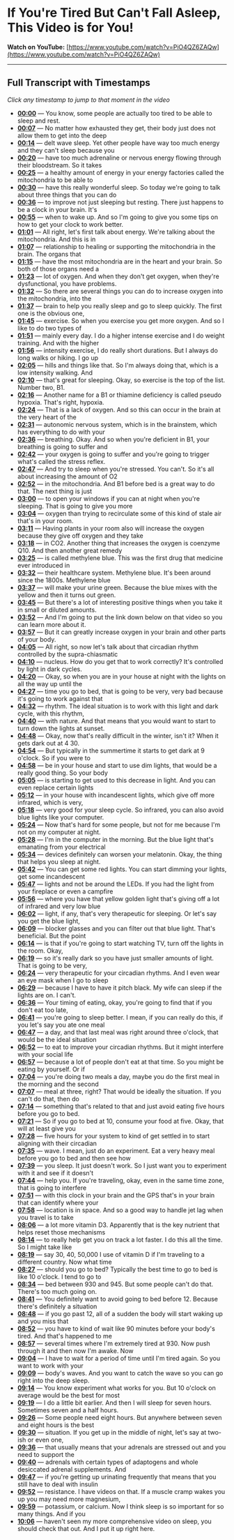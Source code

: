 # If You're Tired But Can't Fall Asleep, This Video is for You!

**Watch on YouTube:** [https://www.youtube.com/watch?v=PiO4QZ6ZAQw](https://www.youtube.com/watch?v=PiO4QZ6ZAQw)

---

## Full Transcript with Timestamps

*Click any timestamp to jump to that moment in the video*

- **[00:00](https://www.youtube.com/watch?v=PiO4QZ6ZAQw&t=0s)** — You know, some people are actually too tired to be able to sleep and rest.
- **[00:07](https://www.youtube.com/watch?v=PiO4QZ6ZAQw&t=7s)** — No matter how exhausted they get, their body just does not allow them to get into the deep
- **[00:14](https://www.youtube.com/watch?v=PiO4QZ6ZAQw&t=14s)** — delt wave sleep. Yet other people have way too much energy and they can't sleep because you
- **[00:20](https://www.youtube.com/watch?v=PiO4QZ6ZAQw&t=20s)** — have too much adrenaline or nervous energy flowing through their bloodstream. So it takes
- **[00:25](https://www.youtube.com/watch?v=PiO4QZ6ZAQw&t=25s)** — a healthy amount of energy in your energy factories called the mitochondria to be able to
- **[00:30](https://www.youtube.com/watch?v=PiO4QZ6ZAQw&t=30s)** — have this really wonderful sleep. So today we're going to talk about three things that you can do
- **[00:36](https://www.youtube.com/watch?v=PiO4QZ6ZAQw&t=36s)** — to improve not just sleeping but resting. There just happens to be a clock in your brain. It's
- **[00:55](https://www.youtube.com/watch?v=PiO4QZ6ZAQw&t=55s)** — when to wake up. And so I'm going to give you some tips on how to get your clock to work better.
- **[01:01](https://www.youtube.com/watch?v=PiO4QZ6ZAQw&t=61s)** — All right, let's first talk about energy. We're talking about the mitochondria. And this is in
- **[01:07](https://www.youtube.com/watch?v=PiO4QZ6ZAQw&t=67s)** — relationship to healing or supporting the mitochondria in the brain. The organs that
- **[01:15](https://www.youtube.com/watch?v=PiO4QZ6ZAQw&t=75s)** — have the most mitochondria are in the heart and your brain. So both of those organs need a
- **[01:23](https://www.youtube.com/watch?v=PiO4QZ6ZAQw&t=83s)** — lot of oxygen. And when they don't get oxygen, when they're dysfunctional, you have problems.
- **[01:32](https://www.youtube.com/watch?v=PiO4QZ6ZAQw&t=92s)** — So there are several things you can do to increase oxygen into the mitochondria, into the
- **[01:37](https://www.youtube.com/watch?v=PiO4QZ6ZAQw&t=97s)** — brain to help you really sleep and go to sleep quickly. The first one is the obvious one,
- **[01:45](https://www.youtube.com/watch?v=PiO4QZ6ZAQw&t=105s)** — exercise. So when you exercise you get more oxygen. And so I like to do two types of
- **[01:51](https://www.youtube.com/watch?v=PiO4QZ6ZAQw&t=111s)** — mainly every day. I do a higher intense exercise and I do weight training. And with the higher
- **[01:56](https://www.youtube.com/watch?v=PiO4QZ6ZAQw&t=116s)** — intensity exercise, I do really short durations. But I always do long walks or hiking. I go up
- **[02:05](https://www.youtube.com/watch?v=PiO4QZ6ZAQw&t=125s)** — hills and things like that. So I'm always doing that, which is a low intensity walking. And
- **[02:10](https://www.youtube.com/watch?v=PiO4QZ6ZAQw&t=130s)** — that's great for sleeping. Okay, so exercise is the top of the list. Number two, B1.
- **[02:16](https://www.youtube.com/watch?v=PiO4QZ6ZAQw&t=136s)** — Another name for a B1 or thiamine deficiency is called pseudo hypoxia. That's right, hypoxia.
- **[02:24](https://www.youtube.com/watch?v=PiO4QZ6ZAQw&t=144s)** — That is a lack of oxygen. And so this can occur in the brain at the very heart of the
- **[02:31](https://www.youtube.com/watch?v=PiO4QZ6ZAQw&t=151s)** — autonomic nervous system, which is in the brainstem, which has everything to do with your
- **[02:36](https://www.youtube.com/watch?v=PiO4QZ6ZAQw&t=156s)** — breathing. Okay. And so when you're deficient in B1, your breathing is going to suffer and
- **[02:42](https://www.youtube.com/watch?v=PiO4QZ6ZAQw&t=162s)** — your oxygen is going to suffer and you're going to trigger what's called the stress reflex.
- **[02:47](https://www.youtube.com/watch?v=PiO4QZ6ZAQw&t=167s)** — And try to sleep when you're stressed. You can't. So it's all about increasing the amount of O2
- **[02:52](https://www.youtube.com/watch?v=PiO4QZ6ZAQw&t=172s)** — in the mitochondria. And B1 before bed is a great way to do that. The next thing is just
- **[03:00](https://www.youtube.com/watch?v=PiO4QZ6ZAQw&t=180s)** — to open your windows if you can at night when you're sleeping. That is going to give you more
- **[03:04](https://www.youtube.com/watch?v=PiO4QZ6ZAQw&t=184s)** — oxygen than trying to recirculate some of this kind of stale air that's in your room.
- **[03:11](https://www.youtube.com/watch?v=PiO4QZ6ZAQw&t=191s)** — Having plants in your room also will increase the oxygen because they give off oxygen and they take
- **[03:18](https://www.youtube.com/watch?v=PiO4QZ6ZAQw&t=198s)** — in CO2. Another thing that increases the oxygen is coenzyme Q10. And then another great remedy
- **[03:25](https://www.youtube.com/watch?v=PiO4QZ6ZAQw&t=205s)** — is called methylene blue. This was the first drug that medicine ever introduced in
- **[03:32](https://www.youtube.com/watch?v=PiO4QZ6ZAQw&t=212s)** — their healthcare system. Methylene blue. It's been around since the 1800s. Methylene blue
- **[03:37](https://www.youtube.com/watch?v=PiO4QZ6ZAQw&t=217s)** — will make your urine green. Because the blue mixes with the yellow and then it turns out green.
- **[03:45](https://www.youtube.com/watch?v=PiO4QZ6ZAQw&t=225s)** — But there's a lot of interesting positive things when you take it in small or diluted amounts.
- **[03:52](https://www.youtube.com/watch?v=PiO4QZ6ZAQw&t=232s)** — And I'm going to put the link down below on that video so you can learn more about it.
- **[03:57](https://www.youtube.com/watch?v=PiO4QZ6ZAQw&t=237s)** — But it can greatly increase oxygen in your brain and other parts of your body.
- **[04:05](https://www.youtube.com/watch?v=PiO4QZ6ZAQw&t=245s)** — All right, so now let's talk about that circadian rhythm controlled by the supra-chiasmatic
- **[04:10](https://www.youtube.com/watch?v=PiO4QZ6ZAQw&t=250s)** — nucleus. How do you get that to work correctly? It's controlled by light in dark cycles.
- **[04:20](https://www.youtube.com/watch?v=PiO4QZ6ZAQw&t=260s)** — Okay, so when you are in your house at night with the lights on all the way up until the
- **[04:27](https://www.youtube.com/watch?v=PiO4QZ6ZAQw&t=267s)** — time you go to bed, that is going to be very, very bad because it's going to work against that
- **[04:32](https://www.youtube.com/watch?v=PiO4QZ6ZAQw&t=272s)** — rhythm. The ideal situation is to work with this light and dark cycle, with this rhythm,
- **[04:40](https://www.youtube.com/watch?v=PiO4QZ6ZAQw&t=280s)** — with nature. And that means that you would want to start to turn down the lights at sunset.
- **[04:48](https://www.youtube.com/watch?v=PiO4QZ6ZAQw&t=288s)** — Okay, now that's really difficult in the winter, isn't it? When it gets dark out at 4 30.
- **[04:54](https://www.youtube.com/watch?v=PiO4QZ6ZAQw&t=294s)** — But typically in the summertime it starts to get dark at 9 o'clock. So if you were to
- **[04:58](https://www.youtube.com/watch?v=PiO4QZ6ZAQw&t=298s)** — be in your house and start to use dim lights, that would be a really good thing. So your body
- **[05:05](https://www.youtube.com/watch?v=PiO4QZ6ZAQw&t=305s)** — is starting to get used to this decrease in light. And you can even replace certain lights
- **[05:12](https://www.youtube.com/watch?v=PiO4QZ6ZAQw&t=312s)** — in your house with incandescent lights, which give off more infrared, which is very,
- **[05:18](https://www.youtube.com/watch?v=PiO4QZ6ZAQw&t=318s)** — very good for your sleep cycle. So infrared, you can also avoid blue lights like your computer.
- **[05:24](https://www.youtube.com/watch?v=PiO4QZ6ZAQw&t=324s)** — Now that's hard for some people, but not for me because I'm not on my computer at night.
- **[05:28](https://www.youtube.com/watch?v=PiO4QZ6ZAQw&t=328s)** — I'm in the computer in the morning. But the blue light that's emanating from your electrical
- **[05:34](https://www.youtube.com/watch?v=PiO4QZ6ZAQw&t=334s)** — devices definitely can worsen your melatonin. Okay, the thing that helps you sleep at night.
- **[05:42](https://www.youtube.com/watch?v=PiO4QZ6ZAQw&t=342s)** — You can get some red lights. You can start dimming your lights, get some incandescent
- **[05:47](https://www.youtube.com/watch?v=PiO4QZ6ZAQw&t=347s)** — lights and not be around the LEDs. If you had the light from your fireplace or even a campfire
- **[05:56](https://www.youtube.com/watch?v=PiO4QZ6ZAQw&t=356s)** — where you have that yellow golden light that's giving off a lot of infrared and very low blue
- **[06:02](https://www.youtube.com/watch?v=PiO4QZ6ZAQw&t=362s)** — light, if any, that's very therapeutic for sleeping. Or let's say you get the blue light,
- **[06:09](https://www.youtube.com/watch?v=PiO4QZ6ZAQw&t=369s)** — blocker glasses and you can filter out that blue light. That's beneficial. But the point
- **[06:14](https://www.youtube.com/watch?v=PiO4QZ6ZAQw&t=374s)** — is that if you're going to start watching TV, turn off the lights in the room. Okay,
- **[06:19](https://www.youtube.com/watch?v=PiO4QZ6ZAQw&t=379s)** — so it's really dark so you have just smaller amounts of light. That is going to be very,
- **[06:24](https://www.youtube.com/watch?v=PiO4QZ6ZAQw&t=384s)** — very therapeutic for your circadian rhythms. And I even wear an eye mask when I go to sleep
- **[06:29](https://www.youtube.com/watch?v=PiO4QZ6ZAQw&t=389s)** — because I have to have it pitch black. My wife can sleep if the lights are on. I can't.
- **[06:36](https://www.youtube.com/watch?v=PiO4QZ6ZAQw&t=396s)** — Your timing of eating, okay, you're going to find that if you don't eat too late,
- **[06:41](https://www.youtube.com/watch?v=PiO4QZ6ZAQw&t=401s)** — you're going to sleep better. I mean, if you can really do this, if you let's say you ate one meal
- **[06:47](https://www.youtube.com/watch?v=PiO4QZ6ZAQw&t=407s)** — a day, and that last meal was right around three o'clock, that would be the ideal situation
- **[06:52](https://www.youtube.com/watch?v=PiO4QZ6ZAQw&t=412s)** — to eat to improve your circadian rhythms. But it might interfere with your social life
- **[06:57](https://www.youtube.com/watch?v=PiO4QZ6ZAQw&t=417s)** — because a lot of people don't eat at that time. So you might be eating by yourself. Or if
- **[07:04](https://www.youtube.com/watch?v=PiO4QZ6ZAQw&t=424s)** — you're doing two meals a day, maybe you do the first meal in the morning and the second
- **[07:07](https://www.youtube.com/watch?v=PiO4QZ6ZAQw&t=427s)** — meal at three, right? That would be ideally the situation. If you can't do that, then do
- **[07:14](https://www.youtube.com/watch?v=PiO4QZ6ZAQw&t=434s)** — something that's related to that and just avoid eating five hours before you go to bed.
- **[07:21](https://www.youtube.com/watch?v=PiO4QZ6ZAQw&t=441s)** — So if you go to bed at 10, consume your food at five. Okay, that will at least give you
- **[07:28](https://www.youtube.com/watch?v=PiO4QZ6ZAQw&t=448s)** — five hours for your system to kind of get settled in to start aligning with their circadian
- **[07:35](https://www.youtube.com/watch?v=PiO4QZ6ZAQw&t=455s)** — wave. I mean, just do an experiment. Eat a very heavy meal before you go to bed and then see how
- **[07:39](https://www.youtube.com/watch?v=PiO4QZ6ZAQw&t=459s)** — you sleep. It just doesn't work. So I just want you to experiment with it and see if it doesn't
- **[07:44](https://www.youtube.com/watch?v=PiO4QZ6ZAQw&t=464s)** — help you. If you're traveling, okay, even in the same time zone, that is going to interfere
- **[07:51](https://www.youtube.com/watch?v=PiO4QZ6ZAQw&t=471s)** — with this clock in your brain and the GPS that's in your brain that can identify where your
- **[07:58](https://www.youtube.com/watch?v=PiO4QZ6ZAQw&t=478s)** — location is in space. And so a good way to handle jet lag when you travel is to take
- **[08:06](https://www.youtube.com/watch?v=PiO4QZ6ZAQw&t=486s)** — a lot more vitamin D3. Apparently that is the key nutrient that helps reset those mechanisms
- **[08:14](https://www.youtube.com/watch?v=PiO4QZ6ZAQw&t=494s)** — to really help get you on track a lot faster. I do this all the time. So I might take like
- **[08:19](https://www.youtube.com/watch?v=PiO4QZ6ZAQw&t=499s)** — say 30, 40, 50,000 I use of vitamin D if I'm traveling to a different country. Now what time
- **[08:27](https://www.youtube.com/watch?v=PiO4QZ6ZAQw&t=507s)** — should you go to bed? Typically the best time to go to bed is like 10 o'clock. I tend to go to
- **[08:34](https://www.youtube.com/watch?v=PiO4QZ6ZAQw&t=514s)** — bed between 930 and 945. But some people can't do that. There's too much going on.
- **[08:41](https://www.youtube.com/watch?v=PiO4QZ6ZAQw&t=521s)** — You definitely want to avoid going to bed before 12. Because there's definitely a situation
- **[08:48](https://www.youtube.com/watch?v=PiO4QZ6ZAQw&t=528s)** — if you go past 12, all of a sudden the body will start waking up and you miss that
- **[08:52](https://www.youtube.com/watch?v=PiO4QZ6ZAQw&t=532s)** — you have to kind of wait like 90 minutes before your body's tired. And that's happened to me
- **[08:57](https://www.youtube.com/watch?v=PiO4QZ6ZAQw&t=537s)** — several times where I'm extremely tired at 930. Now push through it and then now I'm awake. Now
- **[09:04](https://www.youtube.com/watch?v=PiO4QZ6ZAQw&t=544s)** — I have to wait for a period of time until I'm tired again. So you want to work with your
- **[09:09](https://www.youtube.com/watch?v=PiO4QZ6ZAQw&t=549s)** — body's waves. And you want to catch the wave so you can go right into the deep sleep.
- **[09:14](https://www.youtube.com/watch?v=PiO4QZ6ZAQw&t=554s)** — You know experiment what works for you. But 10 o'clock on average would be the best for most
- **[09:19](https://www.youtube.com/watch?v=PiO4QZ6ZAQw&t=559s)** — I do a little bit earlier. And then I will sleep for seven hours. Sometimes seven and a half hours.
- **[09:26](https://www.youtube.com/watch?v=PiO4QZ6ZAQw&t=566s)** — Some people need eight hours. But anywhere between seven and eight hours is the best
- **[09:30](https://www.youtube.com/watch?v=PiO4QZ6ZAQw&t=570s)** — situation. If you get up in the middle of night, let's say at two-ish or even one,
- **[09:36](https://www.youtube.com/watch?v=PiO4QZ6ZAQw&t=576s)** — that usually means that your adrenals are stressed out and you need to support the
- **[09:40](https://www.youtube.com/watch?v=PiO4QZ6ZAQw&t=580s)** — adrenals with certain types of adaptogens and whole desiccated adrenal supplements. And
- **[09:47](https://www.youtube.com/watch?v=PiO4QZ6ZAQw&t=587s)** — if you're getting up urinating frequently that means that you still have to deal with insulin
- **[09:52](https://www.youtube.com/watch?v=PiO4QZ6ZAQw&t=592s)** — resistance. I have videos on that. If a muscle cramp wakes you up you may need more magnesium,
- **[09:59](https://www.youtube.com/watch?v=PiO4QZ6ZAQw&t=599s)** — potassium, or calcium. Now I think sleep is so important for so many things. And if you
- **[10:06](https://www.youtube.com/watch?v=PiO4QZ6ZAQw&t=606s)** — haven't seen my more comprehensive video on sleep, you should check that out. And I put it up right here.
